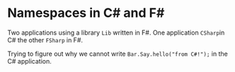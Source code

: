 # Namespaces in C# and F#

Two applications using a library `Lib` written in F#. One application `CSharp`in C# the other `FSharp` in F#.

Trying to figure out why we cannot write `Bar.Say.hello("from C#!");` in the C# application.

